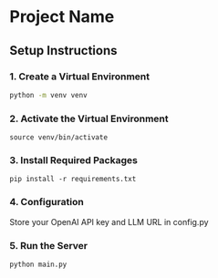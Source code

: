 # Project Name

## Setup Instructions

### 1. Create a Virtual Environment

```bash
python -m venv venv
```


### 2. Activate the Virtual Environment

```
source venv/bin/activate
```

### 3. Install Required Packages

```
pip install -r requirements.txt
```


### 4. Configuration

Store your OpenAI API key and LLM URL in config.py


### 5. Run the Server
```
python main.py
```